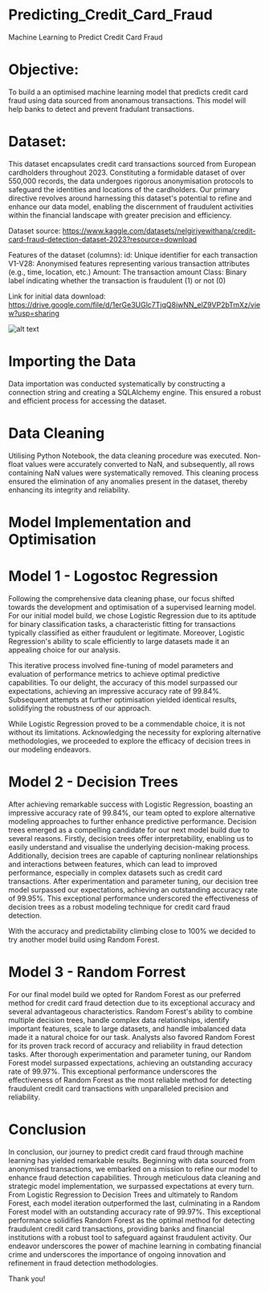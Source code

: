 # Predicting_Credit_Card_Fraud
Machine Learning to Predict Credit Card Fraud

# Objective:
To build a an optimised machine learning model that predicts credit card fraud using data sourced from anonamous transactions.
This model will help banks to detect and prevent fradulant transactions.

# Dataset:
This dataset encapsulates credit card transactions sourced from European cardholders throughout 2023. 
Constituting a formidable dataset of over 550,000 records, the data undergoes rigorous anonymisation protocols to safeguard the identities and locations of the cardholders. 
Our primary directive revolves around harnessing this dataset's potential to refine and enhance our data model, enabling the discernment of fraudulent activities within the financial landscape with greater precision and efficiency.

Dataset source: https://www.kaggle.com/datasets/nelgiriyewithana/credit-card-fraud-detection-dataset-2023?resource=download

Features of the dataset (columns):
    id:     Unique identifier for each transaction
    V1-V28: Anonymised features representing various transaction attributes (e.g., time, location, etc.)
    Amount: The transaction amount
    Class:  Binary label indicating whether the transaction is fraudulent (1) or not (0)

Link for initial data download: https://drive.google.com/file/d/1erGe3UGlc7TjqQ8iwNN_elZ9VP2bTmXz/view?usp=sharing

![alt text](ccf.jpg)


# Importing the Data
Data importation was conducted systematically by constructing a connection string and creating a SQLAlchemy engine. This ensured a robust and efficient process for accessing the dataset.

# Data Cleaning
Utilising Python Notebook, the data cleaning procedure was executed. Non-float values were accurately converted to NaN, and subsequently, all rows containing NaN values were systematically removed. This cleaning process ensured the elimination of any anomalies present in the dataset, thereby enhancing its integrity and reliability.

# Model Implementation and Optimisation

# Model 1 - Logostoc Regression
Following the comprehensive data cleaning phase, our focus shifted towards the development and optimisation of a supervised learning model. For our initial model build, we chose Logistic Regression due to its aptitude for binary classification tasks, a characteristic fitting for transactions typically classified as either fraudulent or legitimate. Moreover, Logistic Regression's ability to scale efficiently to large datasets made it an appealing choice for our analysis.

This iterative process involved fine-tuning of model parameters and evaluation of performance metrics to achieve optimal predictive capabilities. To our delight, the accuracy of this model surpassed our expectations, achieving an impressive accuracy rate of 99.84%. Subsequent attempts at further optimisation yielded identical results, solidifying the robustness of our approach.

While Logistic Regression proved to be a commendable choice, it is not without its limitations. Acknowledging the necessity for exploring alternative methodologies, we proceeded to explore the efficacy of decision trees in our modeling endeavors.

# Model 2 - Decision Trees
After achieving remarkable success with Logistic Regression, boasting an impressive accuracy rate of 99.84%, our team opted to explore alternative modeling approaches to further enhance predictive performance. Decision trees emerged as a compelling candidate for our next model build due to several reasons. Firstly, decision trees offer interpretability, enabling us to easily understand and visualise the underlying decision-making process. Additionally, decision trees are capable of capturing nonlinear relationships and interactions between features, which can lead to improved performance, especially in complex datasets such as credit card transactions. After experimentation and parameter tuning, our decision tree model surpassed our expectations, achieving an outstanding accuracy rate of 99.95%. This exceptional performance underscored the effectiveness of decision trees as a robust modeling technique for credit card fraud detection.

With the accuracy and predictability climbing close to 100% we decided to try another model build using Random Forest.

# Model 3 - Random Forrest
For our final model build we opted for Random Forest as our preferred method for credit card fraud detection due to its exceptional accuracy and several advantageous characteristics. Random Forest's ability to combine multiple decision trees, handle complex data relationships, identify important features, scale to large datasets, and handle imbalanced data made it a natural choice for our task. Analysts also favored Random Forest for its proven track record of accuracy and reliability in fraud detection tasks. After thorough experimentation and parameter tuning, our Random Forest model surpassed expectations, achieving an outstanding accuracy rate of 99.97%. This exceptional performance underscores the effectiveness of Random Forest as the most reliable method for detecting fraudulent credit card transactions with unparalleled precision and reliability.

# Conclusion
In conclusion, our journey to predict credit card fraud through machine learning has yielded remarkable results. Beginning with data sourced from anonymised transactions, we embarked on a mission to refine our model to enhance fraud detection capabilities. Through meticulous data cleaning and strategic model implementation, we surpassed expectations at every turn. From Logistic Regression to Decision Trees and ultimately to Random Forest, each model iteration outperformed the last, culminating in a Random Forest model with an outstanding accuracy rate of 99.97%. This exceptional performance solidifies Random Forest as the optimal method for detecting fraudulent credit card transactions, providing banks and financial institutions with a robust tool to safeguard against fraudulent activity. Our endeavor underscores the power of machine learning in combating financial crime and underscores the importance of ongoing innovation and refinement in fraud detection methodologies.

Thank you!